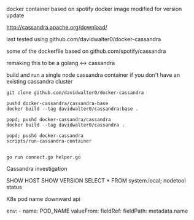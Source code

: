 docker container based on spotify docker image modified for version
update

http://cassandra.apache.org/download/

last tested using github.com/davidwalter0/docker-cassandra

some of the dockerfile based on github.com/spotify/cassandra

remaking this to be a golang <-> cassandra

build and run a single node cassandra container if you don't have an
existing cassandra cluster

```
git clone github.com/davidwalter0/docker-cassandra

pushd docker-cassandra/cassandra-base
docker build --tag davidwalter0/cassandra:base .

popd; pushd docker-cassandra/cassandra
docker build --tag davidwalter0/cassandra .

popd; pushd docker-cassandra
scripts/run-cassandra-container


go run connect.go helper.go 

```


Cassandra investigation

SHOW HOST
SHOW VERSION
SELECT * FROM system.local;
nodetool status



K8s pod name downward api

  env:
    - name: POD_NAME
      valueFrom:
        fieldRef:
          fieldPath: metadata.name
